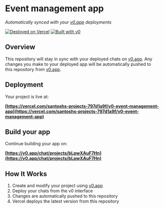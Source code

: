 # Event management app

*Automatically synced with your [v0.app](https://v0.app) deployments*

[![Deployed on Vercel](https://img.shields.io/badge/Deployed%20on-Vercel-black?style=for-the-badge&logo=vercel)](https://vercel.com/santoshs-projects-797d1a9f/v0-event-management-app)
[![Built with v0](https://img.shields.io/badge/Built%20with-v0.app-black?style=for-the-badge)](https://v0.app/chat/projects/bLpwXAuF7Hn)

## Overview

This repository will stay in sync with your deployed chats on [v0.app](https://v0.app).
Any changes you make to your deployed app will be automatically pushed to this repository from [v0.app](https://v0.app).

## Deployment

Your project is live at:

**[https://vercel.com/santoshs-projects-797d1a9f/v0-event-management-app](https://vercel.com/santoshs-projects-797d1a9f/v0-event-management-app)**

## Build your app

Continue building your app on:

**[https://v0.app/chat/projects/bLpwXAuF7Hn](https://v0.app/chat/projects/bLpwXAuF7Hn)**

## How It Works

1. Create and modify your project using [v0.app](https://v0.app)
2. Deploy your chats from the v0 interface
3. Changes are automatically pushed to this repository
4. Vercel deploys the latest version from this repository
